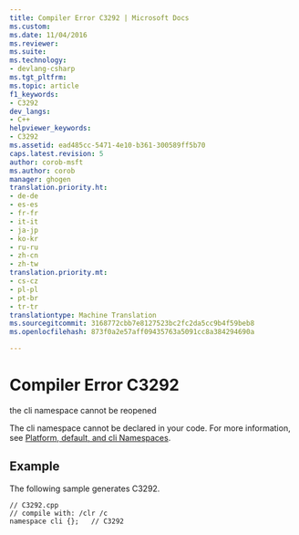 ```yaml
---
title: Compiler Error C3292 | Microsoft Docs
ms.custom: 
ms.date: 11/04/2016
ms.reviewer: 
ms.suite: 
ms.technology:
- devlang-csharp
ms.tgt_pltfrm: 
ms.topic: article
f1_keywords:
- C3292
dev_langs:
- C++
helpviewer_keywords:
- C3292
ms.assetid: ead485cc-5471-4e10-b361-300589ff5b70
caps.latest.revision: 5
author: corob-msft
ms.author: corob
manager: ghogen
translation.priority.ht:
- de-de
- es-es
- fr-fr
- it-it
- ja-jp
- ko-kr
- ru-ru
- zh-cn
- zh-tw
translation.priority.mt:
- cs-cz
- pl-pl
- pt-br
- tr-tr
translationtype: Machine Translation
ms.sourcegitcommit: 3168772cbb7e8127523bc2fc2da5cc9b4f59beb8
ms.openlocfilehash: 873f0a2e57aff09435763a5091cc8a384294690a

---
```

# <a name="compiler-error-c3292"></a>Compiler Error C3292
the cli namespace cannot be reopened  
  
 The cli namespace cannot be declared in your code.  For more information, see [Platform, default, and cli Namespaces](../../windows/platform-default-and-cli-namespaces-cpp-component-extensions.md).  
  
## <a name="example"></a>Example  
 The following sample generates C3292.  
  
```  
// C3292.cpp  
// compile with: /clr /c  
namespace cli {};   // C3292  
```


<!--HONumber=Jan17_HO4-->



